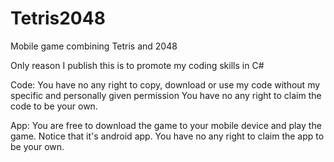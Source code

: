 # Tetris2048
Mobile game combining Tetris and 2048

Only reason I publish this is to promote my coding skills in C#

Code:
You have no any right to copy, download or use my code without my specific and personally given permission
You have no any right to claim the code to be your own.

App:
You are free to download the game to your mobile device and play the game. Notice that it's android app.
You have no any right to claim the app to be your own.
